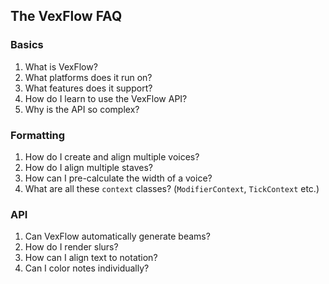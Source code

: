 ## The VexFlow FAQ

### Basics
1. What is VexFlow?
2. What platforms does it run on?
3. What features does it support?
4. How do I learn to use the VexFlow API?
5. Why is the API so complex?

### Formatting

1. How do I create and align multiple voices?
2. How do I align multiple staves?
3. How can I pre-calculate the width of a voice?
4. What are all these `context` classes? (`ModifierContext`, `TickContext` etc.)

### API

1. Can VexFlow automatically generate beams?
2. How do I render slurs?
3. How can I align text to notation?
4. Can I color notes individually?



